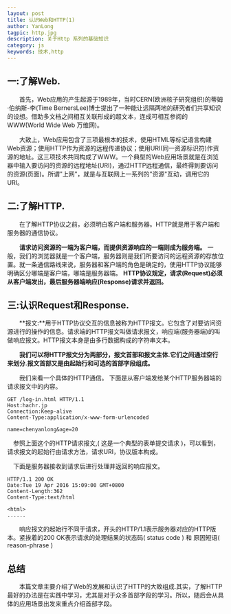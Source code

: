 ```yaml
---
layout: post
title: 认识Web和HTTP(1)
author: YanLong
tagpic: http.jpg
description: 关于Http 系列的基础知识
category: js
keywords: 技术,http
---
```


一:了解Web.
-----------
&emsp;&emsp;首先，Web应用的产生起源于1989年，当时CERN(欧洲核子研究组织)的蒂姆·伯纳斯-李(Time BernersLee)博士提出了一种能让远隔两地的研究者们共享知识的设想。借助多文档之间相互关联形成的超文本，连成可相互参阅的WWW(World Wide Web 万维网)。

&emsp;&emsp;大致上，Web应用包含了三项最根本的技术，使用HTML等标记语言构建Web资源；使用HTTP作为资源的远程传递协议；使用URI(同一资源标识符)作资源的地址。这三项技术共同构成了WWW。一个典型的Web应用场景就是在浏览器中输入要访问的资源的远程地址(URI)，通过HTTP远程通信，最终得到要访问的资源(页面)。所谓"上网"，就是与互联网上一系列的"资源"互动，调用它的URI。

二:了解HTTP.
----------------
&emsp;&emsp;在了解HTTP协议之前，必须明白客户端和服务器。HTTP就是用于客户端和服务器的通信协议。

&emsp;&emsp;**请求访问资源的一端为客户端，而提供资源响应的一端则成为服务端。**
一般，我们的浏览器就是一个客户端，服务器则是我们所要访问的远程资源的存放位置。就一条通信路线来说，服务器和客户端的角色是确定的，使用HTTP协议能够明确区分哪端是客户端，哪端是服务器端。
**HTTP协议规定，请求(Request)必须从客户端发出，最后服务器端响应(Response)请求并返回。**

三:认识Request和Response.
-----------------------
&emsp;&emsp;**报文:**用于HTTP协议交互的信息被称为HTTP报文。它包含了对要访问资源进行的操作的信息。请求端的HTTP报文叫做请求报文，响应端(服务器端)的叫做响应报文。HTTP报文本身是由多行数据构成的字符串文本。

&emsp;&emsp;**我们可以将HTTP报文分为两部分，报文首部和报文主体.它们之间通过空行来划分.报文首部又是由起始行和可选的首部字段组成。**

&emsp;&emsp;我们来看一个具体的HTTP通信。
下面是从客户端发给某个HTTP服务器端的请求报文中的内容。
	
	GET /log-in.html HTTP/1.1
	Host:hachr.jp
	Connection:Keep-alive
	Content-Type:application/x-www-form-urlencoded

	name=chenyanlong&age=20
		
&emsp;参照上面这个的HTTP请求报文,( 这是一个典型的表单提交请求 )，可以看到，请求报文的起始行由请求方法，请求URI，协议版本构成。

&emsp;下面是服务器接收到请求后进行处理并返回的响应报文。
	
	HTTP/1.1 200 OK
	Date:Tue 19 Apr 2016 15:09:00 GMT+0800
	Content-Length:362
	Content-Type:text/html

	<html>
	......

&emsp;&emsp;响应报文的起始行不同于请求，开头的HTTP/1.1表示服务器对应的HTTP版本。紧挨着的200 OK表示请求的处理结果的状态码( status code ) 和 原因短语( reason-phrase )

总结
----
&emsp;&emsp;本篇文章主要介绍了Web的发展和认识了HTTP的大致组成.其实，了解HTTP最好的办法是在实践中学习，尤其是对于众多首部字段的学习。所以，随后会从具体的应用场景出发来重点介绍首部字段。